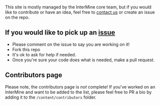 This site is mostly managed by the InterMine core team, but if you would like to contribute or have an idea, feel free to [contact us](http://intermine.readthedocs.io/en/latest/about/contact-us/) or create an issue on the repo. 

## If you would like to pick up an [issue](https://github.com/intermine/intermine-homepage-2017/issues)

- Please comment on the issue to say you are working on it! 
- Fork this repo
- It's ok to ask for help if needed. 
- Once you're sure your code does what is needed, make a pull request.

## Contributors page

Please note, the contributors page is *not* complete! If you've worked on an InterMine and want to be added to the list, please feel free to PR a bio by adding it to the `/content/contributors` folder.
